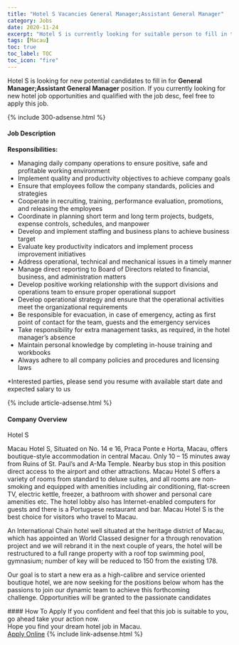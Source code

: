 ```yaml
---
title: "Hotel S Vacancies General Manager;Assistant General Manager" 
category: Jobs 
date: 2020-11-24 
excerpt: "Hotel S is currently looking for suitable person to fill in the General Manager;Assistant General Manager which positioned at Macau" 
tags: [Macau] 
toc: true 
toc_label: TOC 
toc_icon: "fire" 
--- 
```


<p>Hotel S is looking for new potential candidates to fill in for <b>General Manager;Assistant General Manager</b> position. If you currently looking for new hotel job opportunities and qualified with the job desc, feel free to apply this job.
</p>{% include 300-adsense.html %} 
<div><div><div><h4>Job Description</h4></div></div><div><div><span><div><p><strong>Responsibilities:</strong></p><ul><li>Managing daily company operations to ensure positive, safe and profitable working environment</li><li>Implement quality and productivity objectives to achieve company goals</li><li>Ensure that employees follow the company standards, policies and strategies</li><li>Cooperate in recruiting, training, performance evaluation, promotions, and releasing the employees</li><li>Coordinate in planning short term and long term projects, budgets, expense controls, schedules, and manpower</li><li>Develop and implement staffing and business plans to achieve business target</li><li>Evaluate key productivity indicators and implement process improvement initiatives</li><li>Address operational, technical and mechanical issues in a timely manner</li><li>Manage direct reporting to Board of Directors related to financial, business, and administration matters</li><li>Develop positive working relationship with the support divisions and operations team to ensure proper operational support</li><li>Develop operational strategy and ensure that the operational activities meet the organizational requirements</li><li>Be responsible for evacuation, in case of emergency, acting as first point of contact for the team, guests and the emergency services</li><li>Take responsibility for extra management tasks, as required, in the hotel manager&#8217;s absence</li><li>Maintain personal knowledge by completing in-house training and workbooks</li><li>Always adhere to all company policies and procedures and licensing laws</li></ul><p>*Interested parties, please send you resume with available start date and expected salary to us</p></div></span></div></div></div> 
{% include article-adsense.html %} 
<div><div><div><h4>Company Overview</h4></div></div><div><div><span><div><p>Hotel S</p><p>Macau Hotel S, Situated on No. 14 e 16, Praca Ponte e Horta, Macau, offers boutique-style accommodation in central Macau. Only 10 &#8211; 15 minutes away from Ruins of St. Paul&#8217;s and A-Ma Temple. Nearby bus stop in this position direct access to the airport and other attractions. Macau Hotel S offers a variety of rooms from standard to deluxe suites, and all rooms are non-smoking and equipped with amenities including air conditioning, flat-screen TV, electric kettle, freezer, a bathroom with shower and personal care amenities etc. The hotel lobby also has Internet-enabled computers for guests and there is a Portuguese restaurant and bar. Macau Hotel S is the best choice for visitors who travel to Macau.</p><p>An International Chain hotel well situated at the heritage district of Macau, which has appointed an World Classed designer for a through renovation project and we will rebrand it in the next couple of years, the hotel will be restructured to a full range property with a roof top swimming pool, gymnasium; number of key will be reduced to 150 from the existing 178.&#160;</p><p>Our goal is to start a new era as a high-calibre and service oriented boutique hotel, we are now seeking for the positions below whom has the passions to join our dynamic team to achieve this forthcoming challenge.&#160;Opportunities will be granted to the passionate candidates</p></div></span></div></div></div> 
#### How To Apply 
If you confident and feel that this job is suitable to you, go ahead take your action now. <br/> 
Hope you find your dream hotel job in Macau. <br/> 
<a href="https://www.jobstreet.com.my/en/job/general-manager;assistant-general-manager-4429548?jobId=jobstreet-my-job-4429548&sectionRank=2&token=0~291706cb-3b70-4dd0-a248-e83faafa4cc5&fr=SRP%20View%20In%20New%20Ta" class="btn btn--info" target="_blank" rel="nofollow noopenner">Apply Online</a> 
{% include link-adsense.html %} 